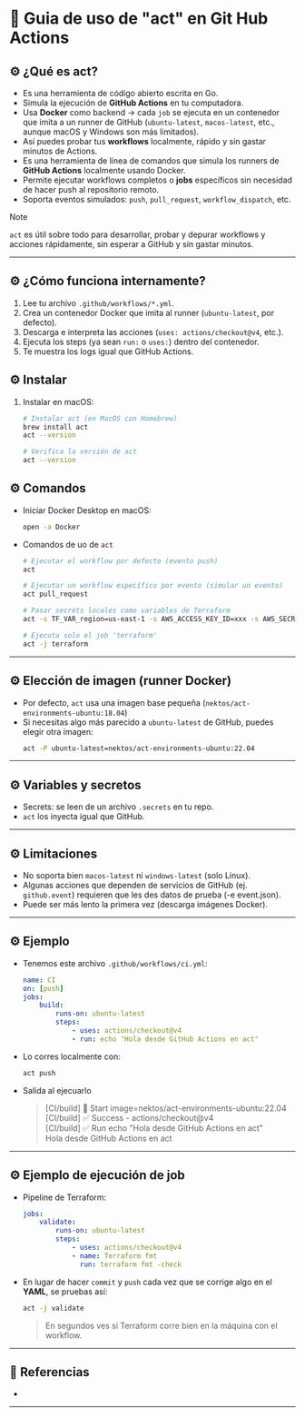 # 🧪 Guia de uso de "act" en Git Hub Actions

## ⚙️ ¿Qué es act?
- Es una herramienta de código abierto escrita en Go.
- Simula la ejecución de **GitHub Actions** en tu computadora.
- Usa **Docker** como backend → cada `job` se ejecuta en un contenedor que imita a un runner de GitHub (`ubuntu-latest`, `macos-latest`, etc., aunque macOS y Windows son más limitados).
- Así puedes probar tus **workflows** localmente, rápido y sin gastar minutos de Actions.
- Es una herramienta de línea de comandos que simula los runners de **GitHub Actions** localmente usando Docker.
- Permite ejecutar workflows completos o **jobs** específicos sin necesidad de hacer push al repositorio remoto.
- Soporta eventos simulados: `push`, `pull_request`, `workflow_dispatch`, etc.
> [!NOTE]  
> `act` es útil sobre todo para desarrollar, probar y depurar workflows y acciones rápidamente, sin esperar a GitHub y sin gastar minutos.

---

## ⚙️ ¿Cómo funciona internamente?
1. Lee tu archivo `.github/workflows/*.yml`.
2. Crea un contenedor Docker que imita al runner (`ubuntu-latest`, por defecto).
3. Descarga e interpreta las acciones (`uses: actions/checkout@v4`, etc.).
4. Ejecuta los steps (ya sean `run:` o `uses:`) dentro del contenedor.
5. Te muestra los logs igual que GitHub Actions.

## ⚙️ Instalar
1. Instalar en macOS:
    ```bash
    # Instalar act (en MacOS con Homebrew)
    brew install act
    act --version
    ```

    ```bash
    # Verifica la versión de act
    act --version
    ```

## ⚙️ Comandos
-  Iniciar Docker Desktop en macOS:
    ```bash
    open -a Docker
    ```

- Comandos de uo de `act`
    ```bash
    # Ejecutar el workflow por defecto (evento push)
    act
    ```

    ```bash
    # Ejecutar un workflow específico por evento (simular un evento)
    act pull_request
    ```

    ```bash
   # Pasar secrets locales como variables de Terraform
   act -s TF_VAR_region=us-east-1 -s AWS_ACCESS_KEY_ID=xxx -s AWS_SECRET_ACCESS_KEY=xxx
    ```

    ```bash
    # Ejecuta solo el job 'terraform'
    act -j terraform
    ```

---

## ⚙️ Elección de imagen (runner Docker)
- Por defecto, `act` usa una imagen base pequeña (`nektos/act-environments-ubuntu:18.04`)
- Si necesitas algo más parecido a `ubuntu-latest` de GitHub, puedes elegir otra imagen:
    ```bash
    act -P ubuntu-latest=nektos/act-environments-ubuntu:22.04
    ```
---

## ⚙️ Variables y secretos
- Secrets: se leen de un archivo `.secrets` en tu repo.
- `act` los inyecta igual que GitHub.

---

## ⚙️ Limitaciones
- No soporta bien `macos-latest` ni `windows-latest` (solo Linux).
- Algunas acciones que dependen de servicios de GitHub (ej. `github.event`) requieren que les des datos de prueba (-e event.json).
- Puede ser más lento la primera vez (descarga imágenes Docker).

---

## ⚙️ Ejemplo
- Tenemos este archivo `.github/workflows/ci.yml`:
    ```yaml
    name: CI
    on: [push]
    jobs:
        build:
            runs-on: ubuntu-latest
            steps:
                - uses: actions/checkout@v4
                - run: echo "Hola desde GitHub Actions en act"
    ```
- Lo corres localmente con:
    ```bash
    act push
    ```
- Salida al ejecuarlo
    > [CI/build] 🚀  Start image=nektos/act-environments-ubuntu:22.04<br>
    > [CI/build]   ✅  Success - actions/checkout@v4<br>
    > [CI/build]   ✅  Run echo "Hola desde GitHub Actions en act"<br>
    > Hola desde GitHub Actions en act

---

## ⚙️ Ejemplo de ejecución de job
- Pipeline de Terraform:
    ```yaml
    jobs:
        validate:
            runs-on: ubuntu-latest
            steps:
                - uses: actions/checkout@v4
                - name: Terraform fmt
                  run: terraform fmt -check
    ```
- En lugar de hacer `commit` y `push` cada vez que se corrige algo en el **YAML**, se pruebas así:
    ```bash
    act -j validate
    ```
    > En segundos ves si Terraform corre bien en la máquina con el workflow.
---

## 🔗 Referencias
- []()

---